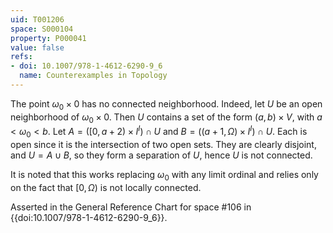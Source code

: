 ```yaml
---
uid: T001206
space: S000104
property: P000041
value: false
refs:
- doi: 10.1007/978-1-4612-6290-9_6
  name: Counterexamples in Topology
---
```


The point $\omega_0\times 0$ has no connected neighborhood.  Indeed, let $U$ be an open neighborhood of $\omega_0\times 0$.  Then $U$ contains a set of the form $(a,b)\times V$, with $a < \omega_0 < b$.  Let $A=([0,a+2)\times I^I)\cap U$ and $B=((a+1,\Omega)\times I^I)\cap U$.  Each is open since it is the intersection of two open sets.  They are clearly disjoint, and $U=A\cup B$, so they form a separation of $U$, hence $U$ is not connected.  

It is noted that this works replacing $\omega_0$ with any limit ordinal and relies only on the fact that $[0,\Omega)$ is not locally connected.

Asserted in the General Reference Chart for space #106 in
{{doi:10.1007/978-1-4612-6290-9_6}}.
